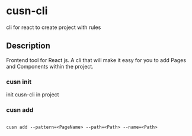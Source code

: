 # cusn-cli

cli for react to create project with rules

## Description

Frontend tool for React js. A cli that will make it easy for you to add Pages and Components within the project.

### cusn init

init cusn-cli in project

### cusn add

```shell

cusn add --pattern=<PageName> --path=<Path> --name=<Path>

```
